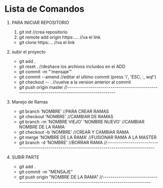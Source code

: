 # Lista de Comandos 
1. PARA INICIAR REPOSITORIO
    1. git init                                         //crea repositorio
    2. git remote add origin https:....                 //va el link
    * git clone https:... //va el link

2. subir el proyecto
    * git add .
    * git reset .                                       //deshace los archivos incluidos en el ADD
    * git commit -m "'mensaje'"
    * git commit --amend 		                        //editar el ultimo commit (press 'i', 'ESC, :, wq!')
    * git checkout -- . 		                        //vuelve a la version anterior al commit
    * git push origin master
//-----------------------------------------------------------------------------------------------
3. Manejo de Ramas 
    * git branch 'NOMBRE'                               //PARA CREAR RAMAS
    * git checkout 'NOMBRE'                             //CAMBIAR DE RAMAS
    * git branch -m 'NOMBRE VIEJO' 'NOMBRE NUEVO'       //CAMBIAR NOMBRE DE LA RAMA
    * git checkout -b 'NOMBRE'                          //CREAR Y CAMBIAR RAMA
    * git merge 'NOMBRE DE LA RAMA'                     //FUSIONAR RAMA A LA MASTER
    * git branch -d 'NOMBRE'                            //BORRAR RAMA
//-----------------------------------------------------------------------------------------------
4. SUBIR PARTE
    * git add .
    * git commit -m "MENSAJE"
    * git push origin "NOMBRE DE LA RAMA"
//-----------------------------------------------------------------------------------------------
